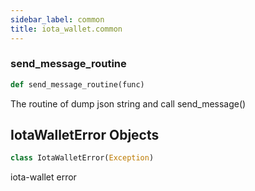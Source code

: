 ```yaml
---
sidebar_label: common
title: iota_wallet.common
---
```


### send_message_routine

```python
def send_message_routine(func)
```

The routine of dump json string and call send_message()

## IotaWalletError Objects

```python
class IotaWalletError(Exception)
```

iota-wallet error
